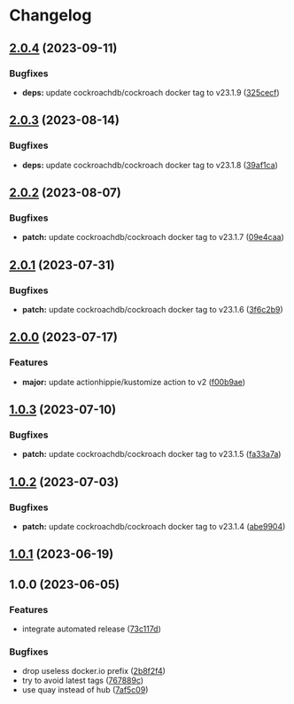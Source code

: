 # Changelog

## [2.0.4](https://github.com/kustomhippie/cockroach/compare/v2.0.3...v2.0.4) (2023-09-11)


### Bugfixes

* **deps:** update cockroachdb/cockroach docker tag to v23.1.9 ([325cecf](https://github.com/kustomhippie/cockroach/commit/325cecf8f8dcb33846bb194669b463dd31b75cf5))

## [2.0.3](https://github.com/kustomhippie/cockroach/compare/v2.0.2...v2.0.3) (2023-08-14)


### Bugfixes

* **deps:** update cockroachdb/cockroach docker tag to v23.1.8 ([39af1ca](https://github.com/kustomhippie/cockroach/commit/39af1ca1b122455e6937429b6b1345ce5850c42f))

## [2.0.2](https://github.com/kustomhippie/cockroach/compare/v2.0.1...v2.0.2) (2023-08-07)


### Bugfixes

* **patch:** update cockroachdb/cockroach docker tag to v23.1.7 ([09e4caa](https://github.com/kustomhippie/cockroach/commit/09e4caaaf63fb6797a8b302ecb43bcf15fc250e5))

## [2.0.1](https://github.com/kustomhippie/cockroach/compare/v2.0.0...v2.0.1) (2023-07-31)


### Bugfixes

* **patch:** update cockroachdb/cockroach docker tag to v23.1.6 ([3f6c2b9](https://github.com/kustomhippie/cockroach/commit/3f6c2b922a174cf2ac0fb48eb6ca0381937dc7d0))

## [2.0.0](https://github.com/kustomhippie/cockroach/compare/v1.0.3...v2.0.0) (2023-07-17)


### Features

* **major:** update actionhippie/kustomize action to v2 ([f00b9ae](https://github.com/kustomhippie/cockroach/commit/f00b9ae18ca63da7208727e1fbf42172eff7a890))

## [1.0.3](https://github.com/kustomhippie/cockroach/compare/v1.0.2...v1.0.3) (2023-07-10)


### Bugfixes

* **patch:** update cockroachdb/cockroach docker tag to v23.1.5 ([fa33a7a](https://github.com/kustomhippie/cockroach/commit/fa33a7a6bed4983fbc4c9f8b09d433e73d54117c))

## [1.0.2](https://github.com/kustomhippie/cockroach/compare/v1.0.1...v1.0.2) (2023-07-03)


### Bugfixes

* **patch:** update cockroachdb/cockroach docker tag to v23.1.4 ([abe9904](https://github.com/kustomhippie/cockroach/commit/abe9904d77aeb1a7971c744e6a9a7c2a4152f3e5))

## [1.0.1](https://github.com/kustomhippie/cockroach/compare/v1.0.0...v1.0.1) (2023-06-19)

## 1.0.0 (2023-06-05)


### Features

* integrate automated release ([73c117d](https://github.com/kustomhippie/cockroach/commit/73c117d1877953b558c0b64e08e1db1b9333f1ce))


### Bugfixes

* drop useless docker.io prefix ([2b8f2f4](https://github.com/kustomhippie/cockroach/commit/2b8f2f49f29cc75ad5402e33ff85f0366340d406))
* try to avoid latest tags ([767889c](https://github.com/kustomhippie/cockroach/commit/767889ca48787aff5ae918547b6dd0d7ed57f711))
* use quay instead of hub ([7af5c09](https://github.com/kustomhippie/cockroach/commit/7af5c09337689aaaaa13ba0e3230a5d0865e8865))

